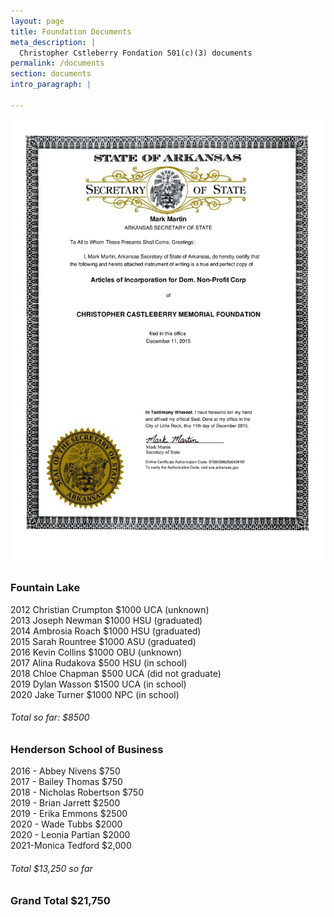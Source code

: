 ```yaml
---
layout: page
title: Foundation Documents
meta_description: |
  Christopher Cstleberry Fondation 501(c)(3) documents
permalink: /documents
section: documents
intro_paragraph: |
  
---
```


<a href="../images/ar-non-profit.pdf" target="_blank"><img src="../images/ar-non-profit.jpg" alt=""></a>

### Fountain Lake
2012 Christian Crumpton $1000 UCA (unknown)<br />
2013 Joseph Newman $1000 HSU (graduated)<br />
2014 Ambrosia Roach $1000 HSU (graduated)<br />
2015 Sarah Rountree $1000 ASU (graduated)<br />
2016 Kevin Collins $1000 OBU (unknown)<br />
2017 Alina Rudakova $500 HSU (in school)<br />
2018 Chloe Chapman $500 UCA (did not graduate)<br />
2019 Dylan Wasson $1500 UCA (in school)<br />
2020 Jake Turner $1000 NPC (in school)<br />
###### Total so far: $8500


### Henderson School of Business 
2016 - Abbey Nivens $750<br />
2017 - Bailey Thomas $750<br />
2018 - Nicholas Robertson $750<br />
2019 - Brian Jarrett $2500<br />
2019 - Erika Emmons $2500<br />
2020 - Wade Tubbs $2000<br />
2020 - Leonia Partian $2000<br />
2021-Monica Tedford $2,000<br />

###### Total $13,250 so far

### Grand Total $21,750
